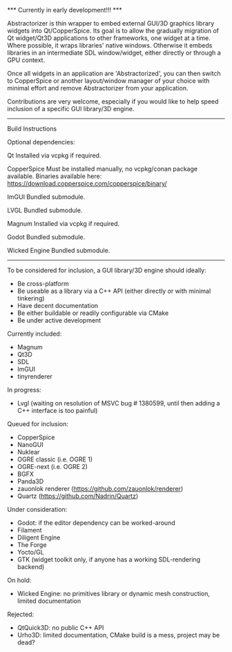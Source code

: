 *** Currently in early development!!! ***

Abstractorizer is thin wrapper to embed external GUI/3D graphics library widgets into Qt/CopperSpice.
Its goal is to allow the gradually migration of Qt widget/Qt3D applications to other frameworks, one widget
at a time. Where possible, it wraps libraries' native windows. Otherwise it embeds libraries in
an intermediate SDL window/widget, either directly or through a GPU context.

Once all widgets in an application are 'Abstractorized', you can then switch to CopperSpice or another 
layout/window manager of your choice with minimal effort and remove Abstractorizer from your application.

Contributions are very welcome, especially if you would like to help speed inclusion of a specific 
GUI library/3D engine.

---

Build Instructions

Optional dependencies:

Qt
Installed via vcpkg if required.

CopperSpice
Must be installed manually, no vcpkg/conan package available. Binaries available here: https://download.copperspice.com/copperspice/binary/

ImGUI
Bundled submodule.

LVGL
Bundled submodule.

Magnum
Installed via vcpkg if required.

Godot
Bundled submodule.

Wicked Engine
Bundled submodule.


---

To be considered for inclusion, a GUI library/3D engine should ideally:
- Be cross-platform
- Be useable as a library via a C++ API (either directly or with minimal tinkering)
- Have decent documentation
- Be either buildable or readily configurable via CMake
- Be under active development

Currently included:
- Magnum
- Qt3D
- SDL
- ImGUI
- tinyrenderer

In progress:
- Lvgl (waiting on resolution of MSVC bug # 1380599, until then adding a C++ interface is too painful)

Queued for inclusion:
- CopperSpice
- NanoGUI
- Nuklear
- OGRE classic (i.e. OGRE 1)
- OGRE-next  (i.e. OGRE 2)
- BGFX
- Panda3D
- zauonlok renderer (https://github.com/zauonlok/renderer)
- Quartz (https://github.com/Nadrin/Quartz)

Under consideration:
- Godot: if the editor dependency can be worked-around
- Filament
- Diligent Engine
- The Forge
- Yocto/GL
- GTK (widget toolkit only, if anyone has a working SDL-rendering backend)

On hold:
- Wicked Engine: no primitives library or dynamic mesh construction, limited documentation

Rejected:
- QtQuick3D: no public C++ API
- Urho3D: limited documentation, CMake build is a mess, project may be dead?